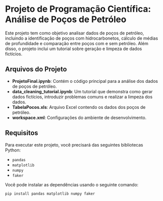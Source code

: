 # Projeto de Programação Científica: Análise de Poços de Petróleo

Este projeto tem como objetivo analisar dados de poços de petróleo, incluindo a identificação de poços com hidrocarbonetos, cálculo de médias de profundidade e comparação entre poços com e sem petróleo. Além disso, o projeto inclui um tutorial sobre geração e limpeza de dados fictícios.

## Arquivos do Projeto

- **ProjetoFinal.ipynb**: Contém o código principal para a análise dos dados de poços de petróleo.
- **data_cleaning_tutorial.ipynb**: Um tutorial que demonstra como gerar dados fictícios, introduzir problemas comuns e realizar a limpeza dos dados.
- **TabelaPocos.xls**: Arquivo Excel contendo os dados dos poços de petróleo.
- **workspace.xml**: Configurações do ambiente de desenvolvimento.

## Requisitos

Para executar este projeto, você precisará das seguintes bibliotecas Python:

- `pandas`
- `matplotlib`
- `numpy`
- `faker`

Você pode instalar as dependências usando o seguinte comando:

```bash
pip install pandas matplotlib numpy faker
